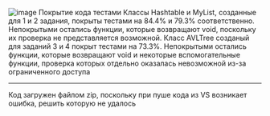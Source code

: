 ![image](https://github.com/dodrui/12Laba/assets/60289725/5906ff9b-83e6-487f-b990-754a7c7ff29b)
Покрытие кода тестами
Классы Hashtable и MyList, созданные для 1 и 2 задания, покрыты тестами на 84.4% и 79.3% соответственно. Непокрытыми остались функции, которые возвращают void, поскольку их проверка не представляется возможной.
Класс AVLTree созданый для заданий 3 и 4 покрыт тестами на 73.3%. Непокрытыми остались функции, которые возвращают void и некоторые вспомогательные функции, проверка которых отдельно оказалась невозможной из-за ограниченного доступа

----------------------
Код загружен файлом zip, поскольку при пуше кода из VS возникает ошибка, решить которую не удалось
